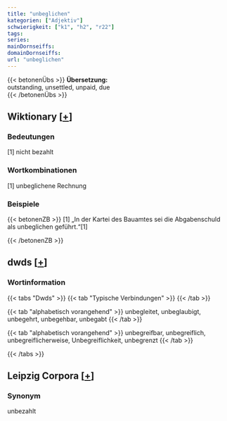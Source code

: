 ```yaml
---
title: "unbeglichen"
kategorien: ["Adjektiv"]
schwierigkeit: ["k1", "h2", "r22"]
tags:
series:
mainDornseiffs:
domainDornseiffs:
url: "unbeglichen"
---
```


{{< betonenÜbs >}}
**Übersetzung:**  
outstanding, unsettled, unpaid, due  
{{< /betonenÜbs >}}

## Wiktionary [[+](https://de.wiktionary.org/wiki/unbeglichen)]

### Bedeutungen
[1] nicht bezahlt  

### Wortkombinationen
[1] unbeglichene Rechnung  

### Beispiele
{{< betonenZB >}}
[1] „In der Kartei des Bauamtes sei die Abgabenschuld als unbeglichen geführt.“[1]  

{{< /betonenZB >}}


## dwds [[+](https://www.dwds.de/wb/unbeglichen)]

### Wortinformation
{{< tabs "Dwds" >}}
{{< tab "Typische Verbindungen" >}}
{{< /tab >}}

{{< tab "alphabetisch vorangehend" >}}
unbegleitet, unbeglaubigt, unbegehrt, unbegehbar, unbegabt
{{< /tab >}}

{{< tab "alphabetisch vorangehend" >}}
unbegreifbar, unbegreiflich, unbegreiflicherweise, Unbegreiflichkeit, unbegrenzt
{{< /tab >}}

{{< /tabs >}}

## Leipzig Corpora [[+](https://corpora.uni-leipzig.de/en/res?word=unbeglichen&corpusId=deu_newscrawl-public_2018)]


### Synonym
unbezahlt

